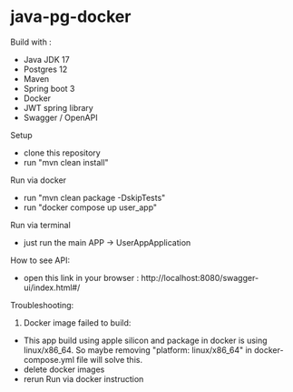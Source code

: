 # java-pg-docker

Build with :
- Java JDK 17
- Postgres 12
- Maven
- Spring boot 3
- Docker
- JWT spring library
- Swagger / OpenAPI

Setup
- clone this repository
- run "mvn clean install"

Run via docker
- run "mvn clean package -DskipTests"
- run "docker compose up user_app"


Run via terminal
- just run the main APP -> UserAppApplication


How to see API:
- open this link in your browser : http://localhost:8080/swagger-ui/index.html#/


Troubleshooting:
1. Docker image failed to build:
- This app build using apple silicon and package in docker is using linux/x86_64. So maybe removing "platform: linux/x86_64" in docker-compose.yml file will solve this. 
- delete docker images
- rerun Run via docker instruction
